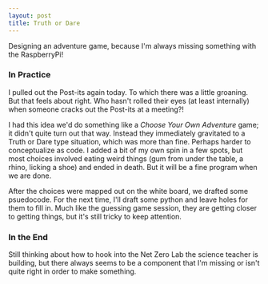 ```yaml
---
layout: post
title: Truth or Dare
---
```


Designing an adventure game, because I'm always missing something with the RaspberryPi!

### In Practice

I pulled out the Post-its again today. To which there was a little groaning. But that feels about right. Who hasn't rolled their eyes (at least internally) when someone cracks out the Post-its at a meeting?!

I had this idea we'd do something like a _Choose Your Own Adventure_ game; it didn't quite turn out that way. Instead they immediately gravitated to a Truth or Dare type situation, which was more than fine. Perhaps harder to conceptualize as code. I added a bit of my own spin in a few spots, but most choices involved eating weird things (gum from under the table, a rhino, licking a shoe) and ended in death. But it will be a fine program when we are done.

After the choices were mapped out on the white board, we drafted some psuedocode. For the next time, I'll draft some python and leave holes for them to fill in. Much like the guessing game session, they are getting closer to getting things, but it's still tricky to keep attention.

### In the End
Still thinking about how to hook into the Net Zero Lab the science teacher is building, but there always seems to be a component that I'm missing or isn't quite right in order to make something. 
